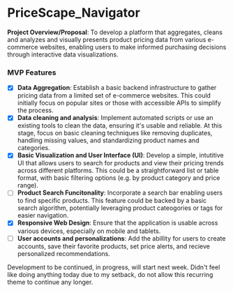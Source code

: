 # PriceScape_Navigator


<b>Project Overview/Proposal</b>: To develop a platform that aggregates, cleans and analyzes and visually presents product pricing data from various e-commerce websites, enabling users to make informed purchasing decisions through interactive data visualizations.


### MVP Features 
- [x] <b>Data Aggregation</b>: Establish a basic backend infrastructure to gather pricing data from a limited set of e-commerce websites. This could initially focus on popular sites or those with accessible APIs to simplify the process.
- [x] <b>Data cleaning and analysis</b>: Implement automated scripts or use an existing tools to clean the data, ensuring it's usable and reliable. At this stage, focus on basic cleaning techniques like removing duplicates, handling missing values, and standardizing product names and categories.
- [x] <b>Basic Visualization and User Interface (UI)</b>: Develop a simple, intutitive UI that allows users to search for products and view their pricing trends across different platforms. This could be a straightforward list or table format, with basic filtering options (e.g. by product category and price range).
- [ ] <b>Product Search Funcitonality</b>: Incorporate a search bar enabling users to find specific products. This feature could be backed by a basic search algorithm, potentially leveraging product cateogories or tags for easier navigation.
- [x] <b>Responsive Web Design</b>: Ensure that the application is usable across various devices, especially on mobile and tablets.
- [ ] <b>User accounts and personalizations</b>: Add the abillity for users to create accounts, save their favorite products, set price alerts, and recieve personalized recommendations.

Development to be continued, in progress, will start next week. Didn't feel like doing anything today due to my setback, do not allow this recurring theme to continue any longer.
